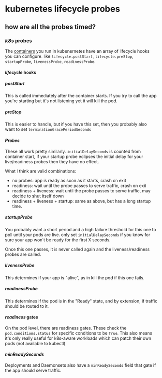 # kubernetes lifecycle probes

## how are all the probes timed?


### _k8s_ probes

The [containers](https://kubernetes.io/docs/reference/generated/kubernetes-api/v1.22/#container-v1-core)
you run in kubenernetes have an array of lifecycle hooks you can configure.
like `lifecycle.postStart`, `lifecycle.preStop`, `startupProbe`, `livenessProbe`, `readinessProbe`.

#### _lifecycle_ hooks

##### _postStart_

This is called immediately after the container starts.
If you try to call the app you're starting but it's not listening yet
it will kill the pod.

##### _preStop_

This is easier to handle,
but if you have this set, then you probably also want to set `terminationGracePeriodSeconds`

#### _Probes_

These all work pretty similarly.
`initialDelaySeconds` is counted from container start,
if your startup probe eclipses the initial delay for your live/readiness probes then they have no effect.

What I think are valid combinations:

- no probes: app is ready as soon as it starts, crash on exit
- readiness: wait until the probe passes to serve traffic, crash on exit
- readiness + liveness: wait until the probe passes to serve traffic, may decide to shut itself down
- readiness + liveness + startup: same as above, but has a long startup time.

##### _startupProbe_

You probably want a short period and a high failure threshold for this one
to poll until your pods are live.
only set `initialDelaySeconds` if you know for sure your app won't be ready for the first X seconds.

Once this one passes, it is never called again and the liveness/readiness probes are called.

##### _livenessProbe_

This determines if your app is "alive",
as in kill the pod if this one fails.

##### _readinessProbe_

This determines if the pod is in the "Ready" state,
and by extension, if traffic should be routed to it.


#### _readiness_ gates

On the pod level, there are readiness gates.
These check the `pod.conditions.status` for specific conditions to be `True`.
This also means it's only really useful for k8s-aware workloads which can patch their own pods
(not available to kubectl)

#### _minReadySeconds_

Deployments and Daemonsets also have a `minReadySeconds` field that gate if the app should serve traffic.
